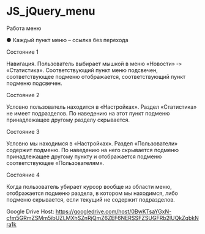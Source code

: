 # JS_jQuery_menu

Работа меню

● Каждый пункт меню – ссылка без перехода

Состояние 1

Навигация. Пользователь выбирает мышкой в меню «Новости» ‐> «Статистика». Соответствующий пункт меню подсвечен, 
соответствующее подменю отображается, соответствующий пункт подменю подсвечен.

Состояние 2

Условно пользователь находится в «Настройках». Раздел «Статистика» не имеет подразделов. По наведению на этот пункт 
подменю принадлежащее другому разделу скрывается.

Состояние 3

Условно мы находимся в «Настройках». Раздел «Пользователи» содержит подменю. По наведению на него 
скрывается подменю принадлежащее другому пункту и отображается подменю соответствующее 
«Пользователям».

Состояние 4

Когда пользователь убирает курсор вообще из области меню, отображается подменю раздела, в котором мы 
находимся, либо подменю скрывается, если текущий не содержит подразделов.

Google Drive Host: https://googledrive.com/host/0BwKTsaYGxN-cfm5GRmZSMm5ibUZLMXhSZnRjQmZ6ZEF6NERSSFZSUGFRb2lUQkZqbkNra1k
